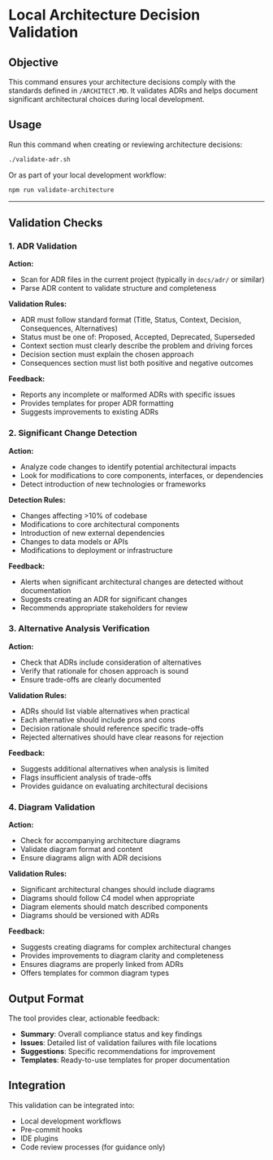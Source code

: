 # Local Architecture Decision Validation

## Objective

This command ensures your architecture decisions comply with the standards defined in `/ARCHITECT.MD`. It validates ADRs and helps document significant architectural choices during local development.

## Usage

Run this command when creating or reviewing architecture decisions:
```bash
./validate-adr.sh
```

Or as part of your local development workflow:
```bash
npm run validate-architecture
```

---

## Validation Checks

### 1. ADR Validation

**Action:**
- Scan for ADR files in the current project (typically in `docs/adr/` or similar)
- Parse ADR content to validate structure and completeness

**Validation Rules:**
- ADR must follow standard format (Title, Status, Context, Decision, Consequences, Alternatives)
- Status must be one of: Proposed, Accepted, Deprecated, Superseded
- Context section must clearly describe the problem and driving forces
- Decision section must explain the chosen approach
- Consequences section must list both positive and negative outcomes

**Feedback:**
- Reports any incomplete or malformed ADRs with specific issues
- Provides templates for proper ADR formatting
- Suggests improvements to existing ADRs

### 2. Significant Change Detection

**Action:**
- Analyze code changes to identify potential architectural impacts
- Look for modifications to core components, interfaces, or dependencies
- Detect introduction of new technologies or frameworks

**Detection Rules:**
- Changes affecting >10% of codebase
- Modifications to core architectural components
- Introduction of new external dependencies
- Changes to data models or APIs
- Modifications to deployment or infrastructure

**Feedback:**
- Alerts when significant architectural changes are detected without documentation
- Suggests creating an ADR for significant changes
- Recommends appropriate stakeholders for review

### 3. Alternative Analysis Verification

**Action:**
- Check that ADRs include consideration of alternatives
- Verify that rationale for chosen approach is sound
- Ensure trade-offs are clearly documented

**Validation Rules:**
- ADRs should list viable alternatives when practical
- Each alternative should include pros and cons
- Decision rationale should reference specific trade-offs
- Rejected alternatives should have clear reasons for rejection

**Feedback:**
- Suggests additional alternatives when analysis is limited
- Flags insufficient analysis of trade-offs
- Provides guidance on evaluating architectural decisions

### 4. Diagram Validation

**Action:**
- Check for accompanying architecture diagrams
- Validate diagram format and content
- Ensure diagrams align with ADR decisions

**Validation Rules:**
- Significant architectural changes should include diagrams
- Diagrams should follow C4 model when appropriate
- Diagram elements should match described components
- Diagrams should be versioned with ADRs

**Feedback:**
- Suggests creating diagrams for complex architectural changes
- Provides improvements to diagram clarity and completeness
- Ensures diagrams are properly linked from ADRs
- Offers templates for common diagram types

## Output Format

The tool provides clear, actionable feedback:
- **Summary**: Overall compliance status and key findings
- **Issues**: Detailed list of validation failures with file locations
- **Suggestions**: Specific recommendations for improvement
- **Templates**: Ready-to-use templates for proper documentation

## Integration

This validation can be integrated into:
- Local development workflows
- Pre-commit hooks
- IDE plugins
- Code review processes (for guidance only)